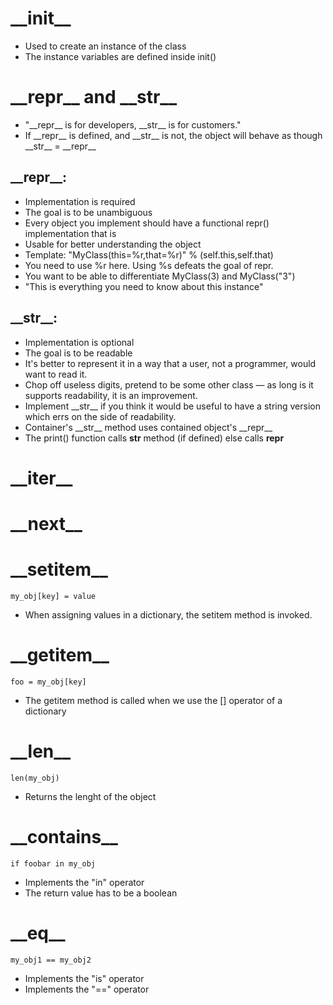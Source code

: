 # \_\_init\_\_
* Used to create an instance of the class
* The instance variables are defined inside init()

# \_\_repr\_\_ and \_\_str\_\_
* "\_\_repr\_\_ is for developers, \_\_str\_\_ is for customers."
* If \_\_repr\_\_ is defined, and \_\_str\_\_ is not, the object will behave as though \_\_str\_\_ = \_\_repr\_\_

## \_\_repr\_\_:
* Implementation is required
* The goal is to be unambiguous
* Every object you implement should have a functional repr() implementation that is
* Usable for better understanding the object
* Template: "MyClass(this=%r,that=%r)" % (self.this,self.that)
* You need to use %r here. Using %s defeats the goal of repr.
* You want to be able to differentiate MyClass(3) and MyClass("3")
* "This is everything you need to know about this instance"

## \_\_str\_\_:
* Implementation is optional
* The goal is to be readable
* It's better to represent it in a way that a user, not a programmer, would want to read it.
* Chop off useless digits, pretend to be some other class — as long is it supports readability, it is an improvement.
* Implement \_\_str\_\_ if you think it would be useful to have a string version which errs on the side of readability.
* Container's \_\_str\_\_ method uses contained object's \_\_repr\_\_
* The print() function calls __str__ method (if defined) else calls __repr__

# \_\_iter\_\_

# \_\_next\_\_

# \_\_setitem\_\_
`my_obj[key] = value`
* When assigning values in a dictionary, the setitem method is invoked.

# \_\_getitem\_\_
`foo = my_obj[key]`
* The getitem method is called when we use the [] operator of a dictionary

# \_\_len\_\_
`len(my_obj)`
* Returns the lenght of the object

# \_\_contains\_\_
`if foobar in my_obj`
* Implements the "in" operator
* The return value has to be a boolean

# \_\_eq\_\_
`my_obj1 == my_obj2`
* Implements the "is" operator
* Implements the "==" operator
